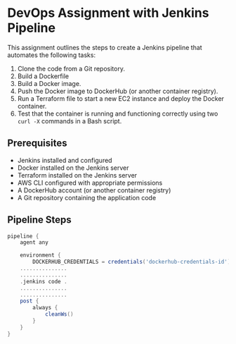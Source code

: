 # DevOps Assignment with Jenkins Pipeline

This assignment outlines the steps to create a Jenkins pipeline that automates the following tasks:

1. Clone the code from a Git repository.
2. Build a Dockerfile
3. Build a Docker image.
3. Push the Docker image to DockerHub (or another container registry).
4. Run a Terraform file to start a new EC2 instance and deploy the Docker container.
5. Test that the container is running and functioning correctly using two `curl -X` commands in a Bash script.

## Prerequisites

- Jenkins installed and configured
- Docker installed on the Jenkins server
- Terraform installed on the Jenkins server
- AWS CLI configured with appropriate permissions
- A DockerHub account (or another container registry)
- A Git repository containing the application code

## Pipeline Steps

```groovy
pipeline {
    agent any

    environment {
        DOCKERHUB_CREDENTIALS = credentials('dockerhub-credentials-id')
    ...............
    ...............
    .jenkins code .
    ...............
    ...............
    post {
        always {
            cleanWs()
        }
    }
}
